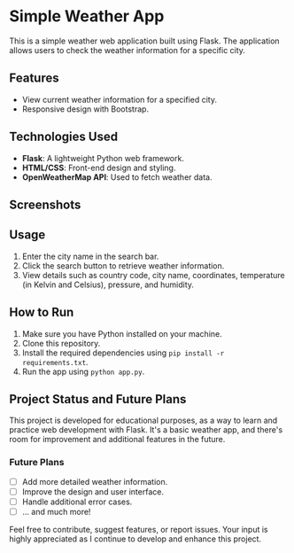 # Simple Weather App

This is a simple weather web application built using Flask. The application allows users to check the weather information for a specific city.

## Features

- View current weather information for a specified city.
- Responsive design with Bootstrap.

## Technologies Used

- **Flask**: A lightweight Python web framework.
- **HTML/CSS**: Front-end design and styling.
- **OpenWeatherMap API**: Used to fetch weather data.

## Screenshots



## Usage

1. Enter the city name in the search bar.
2. Click the search button to retrieve weather information.
3. View details such as country code, city name, coordinates, temperature (in Kelvin and Celsius), pressure, and humidity.

## How to Run

1. Make sure you have Python installed on your machine.
2. Clone this repository.
3. Install the required dependencies using `pip install -r requirements.txt`.
4. Run the app using `python app.py`.

## Project Status and Future Plans

This project is developed for educational purposes, as a way to learn and practice web development with Flask. It's a basic weather app, and there's room for improvement and additional features in the future.

### Future Plans

- [ ] Add more detailed weather information.
- [ ] Improve the design and user interface.
- [ ] Handle additional error cases.
- [ ] ... and much more!

Feel free to contribute, suggest features, or report issues. Your input is highly appreciated as I continue to develop and enhance this project.
